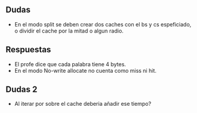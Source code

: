 ## Dudas

- En el modo split se deben crear dos caches con el bs y cs espeficiado, o dividir
  el cache por la mitad o algun radio.

## Respuestas

- El profe dice que cada palabra tiene 4 bytes.
- En el modo No-write allocate no cuenta como miss ni hit.

## Dudas 2

- Al iterar por sobre el cache deberia añadir ese tiempo?
